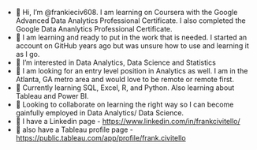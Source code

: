 - 👋 Hi, I’m @frankieciv608. I am learning on Coursera with the Google Advanced Data Analytics Professional Certificate. I also completed the Google Data Ananlytics Professional Certificate.
- 👀 I am learning and ready to put in the work that is needed. I started an account on GitHub years ago but was unsure how to use and learning it as I go. 
- 👀 I’m interested in Data Analytics, Data Science and Statistics
- 👀 I am looking for an entry level position in Analytics as well. I am in the Atlanta, GA metro area and would love to be remote or remote first. 
- 🌱 Currently learning SQL, Excel, R, and Python. Also learning about Tableau and Power BI.
- 💞️ Looking to collaborate on learning the right way so I can become gainfully employed in Data Analytics/ Data Science.
- 💞️ I have a Linkedin page - https://www.linkedin.com/in/frankcivitello/
- 🔷 also have a Tableau profile page - https://public.tableau.com/app/profile/frank.civitello

<!---
frankieciv608/frankieciv608 is a ✨ special ✨ repository because its `README.md` (this file) appears on your GitHub profile.
You can click the Preview link to take a look at your changes.
--->
